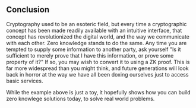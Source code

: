## Conclusion

Cryptography used to be an esoteric field, but every time a cryptographic concept has been made readily available with an intuitive interface, that concept has revolutionized the digital world, and the way we communicate with each other. Zero knowledge stands to do the same. Any time you are tempted to supply some information to another party, ask yourself "Is it sufficient to merely prove that I have this information, or prove some property of it?" If so, you may wish to convert it to using a ZK proof. This is far more widespread than you might think, and future generations will look back in horror at the way we have all been doxing ourselves just to access basic services.

While the example above is just a toy, it hopefully shows how you can build zero knowlege solutions today, to solve real world problems.
